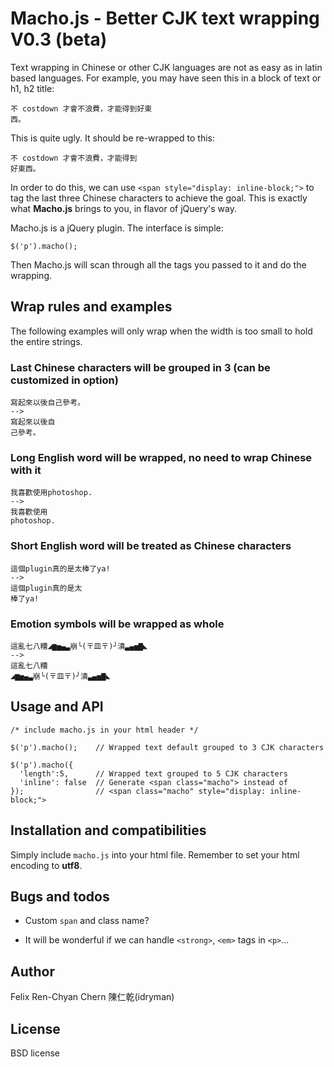 # Macho.js - Better CJK text wrapping  V0.3 (beta)

Text wrapping in Chinese or other CJK languages are not as easy as in latin based
languages. For example, you may have seen this in a block of text or h1, h2
title:

    不 costdown 才會不浪費，才能得到好東
    西。

This is quite ugly. It should be re-wrapped to this:

    不 costdown 才會不浪費，才能得到
    好東西。

In order to do this, we can use `<span style="display: inline-block;">` to tag
the last three Chinese characters to achieve the goal. This is exactly what
**Macho.js** brings to you, in flavor of jQuery's way.

Macho.js is a jQuery plugin. The interface is simple:

    $('p').macho();

Then Macho.js will scan through all the tags you passed to it and do the
wrapping.

## Wrap rules and examples

The following examples will only wrap when the width is too small to hold the
entire strings.

### Last Chinese characters will be grouped in 3 (can be customized in option)

    寫起來以後自己參考。
    -->
    寫起來以後自
    己參考。      

### Long English word will be wrapped, no need to wrap Chinese with it

    我喜歡使用photoshop.
    -->
    我喜歡使用
    photoshop.    

### Short English word will be treated as Chinese characters

    這個plugin真的是太棒了ya!
    -->
    這個plugin真的是太
    棒了ya!

### Emotion symbols will be wrapped as whole

    這亂七八糟◢▆▅▄▃崩╰(〒皿〒)╯潰▃▄▅▇◣
    -->
    這亂七八糟
    ◢▆▅▄▃崩╰(〒皿〒)╯潰▃▄▅▇◣

## Usage and API

    /* include macho.js in your html header */

    $('p').macho();    // Wrapped text default grouped to 3 CJK characters

    $('p').macho({
      'length':5,      // Wrapped text grouped to 5 CJK characters
      'inline': false  // Generate <span class="macho"> instead of
    });                // <span class="macho" style="display: inline-block;">

## Installation and compatibilities

Simply include `macho.js` into your html file. Remember to set your html
encoding to **utf8**. 

## Bugs and todos

- Custom `span` and class name?

- It will be wonderful if we can handle `<strong>`, `<em>` tags in `<p>`...

## Author

Felix Ren-Chyan Chern 陳仁乾(idryman)

## License

BSD license

